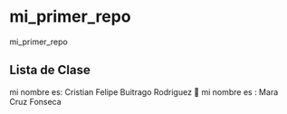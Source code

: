 # mi_primer_repo

mi_primer_repo

## Lista de Clase

mi nombre es: Cristian Felipe Buitrago Rodriguez 🤔
mi nombre es : Mara Cruz Fonseca